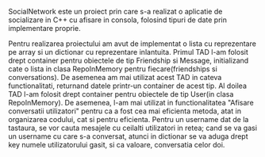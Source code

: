 SocialNetwork este un proiect prin care s-a realizat o aplicatie de socializare in C++ cu afisare
in consola, folosind tipuri de date prin implementare proprie.

Pentru realizarea proiectului am avut de implementat o lista cu
reprezentare pe array si un dictionar cu reprezentare inlantuita.
Primul TAD l-am folosit drept container pentru obiectele de tip Friendship si Message, initializand cate o
lista in clasa RepoInMemory pentru fiecare(friendships si conversations). De asemenea am mai utilizat acest TAD
in cateva functionalitati, returnand datele printr-un container de acest tip.
Al doilea TAD l-am folosit drept container pentru obiectele de tip User(in clasa RepoInMemory). De asemenea,
l-am mai utilizat in functionalitatea "Afisare conversatii utilizatori" pentru ca a fost cea mai eficienta metoda,
atat in organizarea codului, cat si pentru eficienta. Pentru un username dat de la tastaura, se vor cauta mesajele cu
ceilalti utilizatori in retea; cand se va gasi un username cu care s-a conversat, atunci in dictionar se va aduga drept key
numele utilizatorului gasit, si ca valoare, conversatia celor doi.
